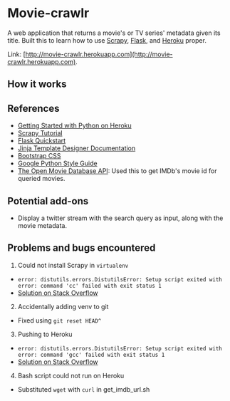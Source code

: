 Movie-crawlr
============

A web application that returns a movie's or TV series' metadata given its title. Built this to learn how to use [Scrapy](http://scrapy.org), [Flask](http://flask.pocoo.org), and [Heroku](https://www.heroku.com) proper.

Link: [http://movie-crawlr.herokuapp.com](http://movie-crawlr.herokuapp.com).

## How it works
## References
* [Getting Started with Python on Heroku](https://devcenter.heroku.com/articles/getting-started-with-python)
* [Scrapy Tutorial](http://doc.scrapy.org/en/latest/intro/tutorial.html)
* [Flask Quickstart](http://flask.pocoo.org/docs/quickstart/#quickstart)
* [Jinja Template Designer Documentation](http://jinja.pocoo.org/docs/templates/)
* [Bootstrap CSS](http://getbootstrap.com/css/)
* [Google Python Style Guide](http://google-styleguide.googlecode.com/svn/trunk/pyguide.html)
* [The Open Movie Database API](http://www.omdbapi.com/): Used this to get IMDb's movie id for queried movies.

## Potential add-ons
* Display a twitter stream with the search query as input, along with the movie metadata.

## Problems and bugs encountered
1. Could not install Scrapy in `virtualenv`  
  * ```error: distutils.errors.DistutilsError: Setup script exited with error: command 'cc' failed with exit status 1```
  * [Solution on Stack Overflow](http://stackoverflow.com/questions/22703393/clang-error-unknown-argument-mno-fused-madd-wunused-command-line-argumen)  
2. Accidentally adding venv to git  
  * Fixed using `git reset HEAD^`  
3. Pushing to Heroku  
  * ```error: distutils.errors.DistutilsError: Setup script exited with error: command 'gcc' failed with exit status 1```
  * [Solution on Stack Overflow](http://stackoverflow.com/questions/22415725/problems-with-custom-libffi-heroku-buildpack)  
4. Bash script could not run on Heroku  
  * Substituted `wget` with `curl` in get_imdb_url.sh
